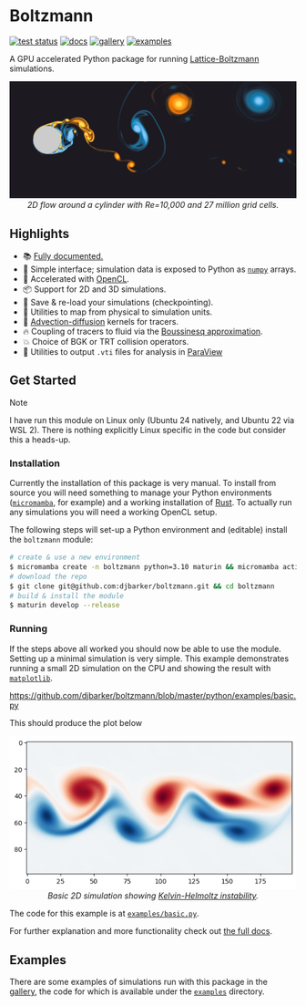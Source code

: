 # Boltzmann

[![test status](https://github.com/djbarker/boltzmann/actions/workflows/python-app.yml/badge.svg)](https://github.com/djbarker/boltzmann/actions/workflows/python-app.yml)
[![docs](https://img.shields.io/badge/documentation-782bc8)](https://djbarker.github.io/boltzmann/)
[![gallery](https://img.shields.io/badge/gallery-1a9988)](gallery)
[![examples](https://img.shields.io/badge/examples-9a9400)](python/examples)

A GPU accelerated Python package for running [Lattice-Boltzmann](https://en.wikipedia.org/wiki/Lattice_Boltzmann_methods) simulations.

<p align="center">
    <picture align="center">
        <a href="https://github.com/djbarker/boltzmann/tree/master/gallery">
            <img src="gallery/images/banner.png"/>
        </a>
    </picture>
    </br>
    <i>
    2D flow around a cylinder with Re=10,000 and 27 million grid cells.
    </i>
</p>

## Highlights 

- 📚 [Fully documented.](https://djbarker.github.io/boltzmann/)
- 🔢 Simple interface; simulation data is exposed to Python as [`numpy`](https://numpy.org/) arrays.
- 🚀 Accelerated with [OpenCL](https://en.wikipedia.org/wiki/OpenCL).
- 📦 Support for 2D and 3D simulations.
- 💾 Save & re-load your simulations (checkpointing).
- 📏 Utilities to map from physical to simulation units.
- 🎨 [Advection-diffusion](https://en.wikipedia.org/wiki/Convection%E2%80%93diffusion_equation) kernels for tracers.
- 🔥 Coupling of tracers to fluid via the [Boussinesq approximation](https://en.wikipedia.org/wiki/Boussinesq_approximation_(buoyancy)).
- 💥 Choice of BGK or TRT collision operators.
- 🔎 Utilities to output `.vti` files for analysis in [ParaView](https://www.paraview.org/)

## Get Started

> [!NOTE]
> I have run this module on Linux only (Ubuntu 24 natively, and Ubuntu 22 via WSL 2).
> There is nothing explicitly Linux specific in the code but consider this a heads-up.

### Installation

Currently the installation of this package is very manual.
To install from source you will need something to manage your Python environments ([`micromamba`](https://mamba.readthedocs.io/en/latest/user_guide/micromamba.html), for example) and a working installation of [Rust](https://www.rust-lang.org/tools/install). To actually run any simulations you will need a working OpenCL setup.

The following steps will set-up a Python environment and (editable) install the `boltzmann` module:

```bash
# create & use a new environment
$ micromamba create -n boltzmann python=3.10 maturin && micromamba activate boltzmann  
# download the repo
$ git clone git@github.com:djbarker/boltzmann.git && cd boltzmann
# build & install the module
$ maturin develop --release
```

### Running

If the steps above all worked you should now be able to use the module. 
Setting up a minimal simulation is very simple.
This example demonstrates running a small 2D simulation on the CPU and showing the result with [`matplotlib`](https://matplotlib.org/).

https://github.com/djbarker/boltzmann/blob/master/python/examples/basic.py

This should produce the plot below

<p align="center">
    <picture align="center">
        <img src="gallery/images/example_basic.png"/>
    </picture>
    </br>
    <i>
    Basic 2D simulation showing <a href="https://en.wikipedia.org/wiki/Kelvin%E2%80%93Helmholtz_instability">Kelvin-Helmoltz instability</a>.
    </i>
</p>

The code for this example is at [`examples/basic.py`](/python/examples/basic.py).

For further explanation and more functionality check out [the full docs](https://djbarker.github.io/boltzmann/).

## Examples

There are some examples of simulations run with this package in the [gallery](/gallery/), the code for which is available under the [`examples`](/python/examples/) directory.
